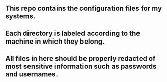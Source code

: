 ## This repo contains the configuration files for my systems.
## Each directory is labeled according to the machine in which they belong.

## All files in here should be properly redacted of most sensitive information such as passwords and usernames.
